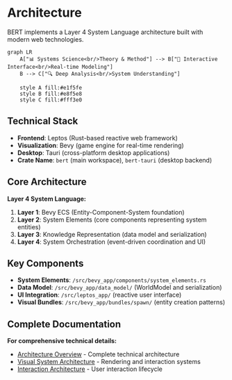 # Architecture

BERT implements a Layer 4 System Language architecture built with modern web technologies.

```mermaid
graph LR
    A["📊 Systems Science<br/>Theory & Method"] --> B["🎨 Interactive Interface<br/>Real-time Modeling"]
    B --> C["🔍 Deep Analysis<br/>System Understanding"]
    
    style A fill:#e1f5fe
    style B fill:#e8f5e8
    style C fill:#fff3e0
```

## Technical Stack

- **Frontend**: Leptos (Rust-based reactive web framework)
- **Visualization**: Bevy (game engine for real-time rendering)
- **Desktop**: Tauri (cross-platform desktop applications)
- **Crate Name**: `bert` (main workspace), `bert-tauri` (desktop backend)

## Core Architecture

**Layer 4 System Language:**
1. **Layer 1**: Bevy ECS (Entity-Component-System foundation)
2. **Layer 2**: System Elements (core components representing system entities)
3. **Layer 3**: Knowledge Representation (data model and serialization)
4. **Layer 4**: System Orchestration (event-driven coordination and UI)

## Key Components

- **System Elements**: `/src/bevy_app/components/system_elements.rs`
- **Data Model**: `/src/bevy_app/data_model/` (WorldModel and serialization)
- **UI Integration**: `/src/leptos_app/` (reactive user interface)
- **Visual Bundles**: `/src/bevy_app/bundles/spawn/` (entity creation patterns)

## Complete Documentation

**For comprehensive technical details:**
- [Architecture Overview](https://github.com/halcyonic-systems/bert/blob/main/docs/architecture/comprehensive-architecture-overview.md) - Complete technical architecture
- [Visual System Architecture](https://github.com/halcyonic-systems/bert/blob/main/docs/architecture/visual-system-architecture.md) - Rendering and interaction systems
- [Interaction Architecture](https://github.com/halcyonic-systems/bert/blob/main/docs/architecture/interaction-system-architecture.md) - User interaction lifecycle